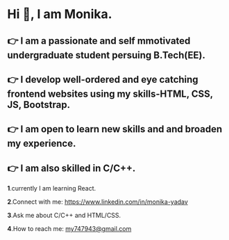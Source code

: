 # Hi 👋, I am Monika.






## 👉 I am a passionate and self mmotivated undergraduate student persuing B.Tech(EE).
 
 
 ## 👉 I develop well-ordered and eye catching frontend websites using my skills-HTML, CSS, JS, Bootstrap.
  
 
 ## 👉 I am open to learn new skills and and broaden my experience.
   
   
 
 ## 👉  I am also skilled in C/C++.
 
 
 
 
 
 
 
 
 
 
 
**1**.currently I am learning React.
 
 
**2**.Connect with me: https://www.linkedin.com/in/monika-yadav
 
 
 
**3**.Ask me about C/C++ and HTML/CSS.


**4**.How to reach me: my747943@gmail.com
 
 
 
 






